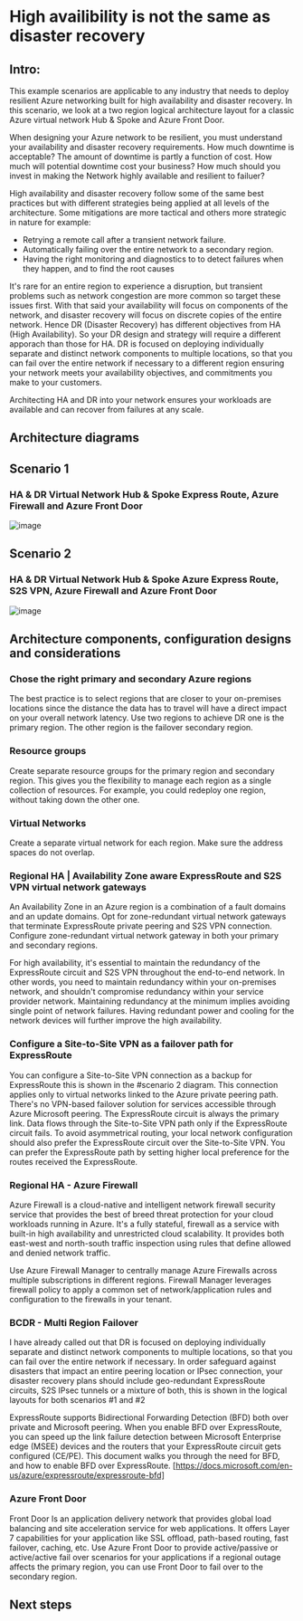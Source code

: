 # High availibility is not the same as disaster recovery

## Intro:

This example scenarios are applicable to any industry that needs to deploy resilient Azure networking built for high availability and disaster recovery. In this scenario, we look at a two region logical architecture layout for a classic Azure virtual network Hub & Spoke and Azure Front Door.

When designing your Azure network to be resilient, you must understand your availability and disaster recovery requirements. How much downtime is acceptable? The amount of downtime is partly a function of cost. How much will potential downtime cost your business? How much should you invest in making the Network highly available and resilient to failuer?

High availability and disaster recovery follow some of the same best practices but with different strategies being applied at all levels of the architecture. Some mitigations are more tactical and others more strategic in nature for example:

- Retrying a remote call after a transient network failure.
- Automatically failing over the entire network to a secondary region.
- Having the right monitoring and diagnostics to to detect failures when they happen, and to find the root causes

It's rare for an entire region to experience a disruption, but transient problems such as network congestion are more common so target these issues first. With that said your availability will focus on components of the network, and disaster recovery will focus on discrete copies of the entire network. Hence DR (Disaster Recovery) has different objectives from HA (High Availability). So your DR design and strategy will require a different apporach than those for HA. DR is focused on deploying individually separate and distinct network components to multiple locations, so that you can fail over the entire network if necessary to a different region ensuring your network meets your availability objectives, and commitments you make to your customers. 

Architecting HA and DR into your network ensures your workloads are available and can recover from failures at any scale. 

## Architecture diagrams

## Scenario 1
### HA & DR Virtual Network Hub & Spoke Express Route, Azure Firewall and Azure Front Door

![image](https://user-images.githubusercontent.com/81341827/183797963-a862c0ee-4533-49d7-aad5-fdb08fbe3461.png)

## Scenario 2
### HA & DR Virtual Network Hub & Spoke Azure Express Route, S2S VPN, Azure Firewall and Azure Front Door

![image](https://user-images.githubusercontent.com/81341827/183798668-7cd4d1f6-8eb1-4f57-a778-8e688f669f30.png)


## Architecture components, configuration designs and considerations

### Chose the right primary and secondary Azure regions

The best practice is to select regions that are closer to your on-premises locations since the distance the data has to travel will have a direct impact on your overall network latency. Use two regions to achieve DR one is the primary region. The other region is the failover secondary region.  

### Resource groups

Create separate resource groups for the primary region and secondary region. This gives you the flexibility to manage each region as a single collection of resources. For example, you could redeploy one region, without taking down the other one.

### Virtual Networks

Create a separate virtual network for each region. Make sure the address spaces do not overlap.

### Regional HA | Availability Zone aware ExpressRoute and S2S VPN virtual network gateways

An Availability Zone in an Azure region is a combination of a fault domains and an update domains. Opt for zone-redundant virtual network gateways that terminate ExpressRoute private peering and S2S VPN connection. Configure zone-redundant virtual network gateway in both your primary and secondary regions.

For high availability, it's essential to maintain the redundancy of the ExpressRoute circuit and S2S VPN throughout the end-to-end network. In other words, you need to maintain redundancy within your on-premises network, and shouldn't compromise redundancy within your service provider network. Maintaining redundancy at the minimum implies avoiding single point of network failures. Having redundant power and cooling for the network devices will further improve the high availability.

### Configure a Site-to-Site VPN as a failover path for ExpressRoute
You can configure a Site-to-Site VPN connection as a backup for ExpressRoute this is shown in the #scenario 2 diagram. This connection applies only to virtual networks linked to the Azure private peering path. There's no VPN-based failover solution for services accessible through Azure Microsoft peering. The ExpressRoute circuit is always the primary link. Data flows through the Site-to-Site VPN path only if the ExpressRoute circuit fails. To avoid asymmetrical routing, your local network configuration should also prefer the ExpressRoute circuit over the Site-to-Site VPN. You can prefer the ExpressRoute path by setting higher local preference for the routes received the ExpressRoute. 

### Regional HA - Azure Firewall

Azure Firewall is a cloud-native and intelligent network firewall security service that provides the best of breed threat protection for your cloud workloads running in Azure. It's a fully stateful, firewall as a service with built-in high availability and unrestricted cloud scalability. It provides both east-west and north-south traffic inspection using rules that define allowed and denied network traffic. 

Use Azure Firewall Manager to centrally manage Azure Firewalls across multiple subscriptions in different regions. Firewall Manager leverages firewall policy to apply a common set of network/application rules and configuration to the firewalls in your tenant. 


### BCDR - Multi Region Failover

I have already called out that DR is focused on deploying individually separate and distinct network components to multiple locations, so that you can fail over the entire network if necessary. In order safeguard against disasters that impact an entire peering location or IPsec connection, your disaster recovery plans should include geo-redundant ExpressRoute circuits, S2S IPsec tunnels or a mixture of both, this is shown in the logical layouts for both scenarios #1 and  #2

ExpressRoute supports Bidirectional Forwarding Detection (BFD) both over private and Microsoft peering. When you enable BFD over ExpressRoute, you can speed up the link failure detection between Microsoft Enterprise edge (MSEE) devices and the routers that your ExpressRoute circuit gets configured (CE/PE). This document walks you through the need for BFD, and how to enable BFD over ExpressRoute. [https://docs.microsoft.com/en-us/azure/expressroute/expressroute-bfd]

### Azure Front Door 

Front Door Is an application delivery network that provides global load balancing and site acceleration service for web applications. It offers Layer 7 capabilities for your application like SSL offload, path-based routing, fast failover, caching, etc. Use Azure Front Door to provide active/passive or active/active fail over scenarios for your applications if a regional outage affects the primary region, you can use Front Door to fail over to the secondary region.

## Next steps


